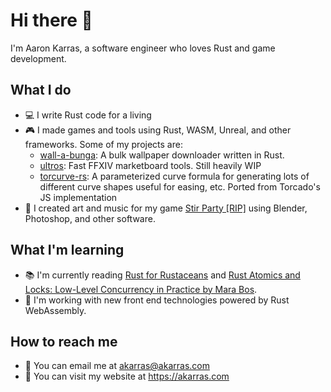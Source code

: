 # Hi there 👋

I'm Aaron Karras, a software engineer who loves Rust and game development.

## What I do

- 💻 I write Rust code for a living
- 🎮 I made games and tools using Rust, WASM, Unreal, and other frameworks. Some of my projects are:
  - [wall-a-bunga](https://github.com/akarras/wall-a-bunga): A bulk wallpaper downloader written in Rust.
  - [ultros](https://github.com/akarras/ultros): Fast FFXIV marketboard tools. Still heavily WIP
  - [torcurve-rs](https://github.com/akarras/torcurve-rs): A parameterized curve formula for generating lots of different curve shapes useful for easing, etc. Ported from Torcado's JS implementation
- 🎨 I created art and music for my game [Stir Party [RIP]](https://stirparty.com) using Blender, Photoshop, and other software.

## What I'm learning

- 📚 I'm currently reading [Rust for Rustaceans](https://www.amazon.com/Rust-Rustaceans-Programming-Experienced-Developers/dp/1718501854/ref=sr_1_1?keywords=rust+for+rustaceans&qid=1678106199&sprefix=rust+for+rusta%2Caps%2C75&sr=8-1) and [Rust Atomics and Locks: Low-Level Concurrency in Practice by Mara Bos](https://www.amazon.com/Rust-Atomics-Theory-Practice-Programming/dp/B08W2LQ1ZB).
- 🚀 I'm working with new front end technologies powered by Rust WebAssembly. 

## How to reach me

- 📧 You can email me at akarras@akarras.com
- 🔗 You can visit my website at https://akarras.com
